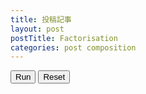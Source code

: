 ```yaml
---
title: 投稿記事
layout: post
postTitle: Factorisation
categories: post composition
---
```


<div id="svg"></div>

<button class="btn btn-info" id="run">Run</button>
<button class="btn btn-info" id="reset">Reset</button>

<script src="http://d3js.org/d3.v3.min.js" charset="utf-8"></script>
<script>
function Point(x, y){
  this.x = x;
  this.y = y;
  return this;
};


var ticks = [];
for (var i=1;i<=60; i++){
  ticks.push(i);
};

var points =[];
var radius = 20;

var height = 500,
    width  = 500;

var xScale = d3.scale.linear()
       .domain([-250,250])
       .range([00,500]);
var yScale = d3.scale.linear()
       .domain([250,-250])
       .range([0,500]);

/** svg空間作成 */
var svg =  d3.select("#svg")
                      .append("svg")
                      .attr("width", width)
                      .attr("height", height);

svg.selectAll("circle")
    .data(ticks)
   .enter().append("circle")
    .attr("cx",function(){return xScale(0);})
    .attr("cy",function(){return yScale(0);})
    .attr("r",function(){return radius;})
    .attr("id",function(d,i){return "c"+i;})
    .attr("opacity",0.0)
    .style("fill","gold");   

                 
d3.select("#reset").on("click",function(){
  svg.selectAll("circle")
    .attr("opacity",0)
    .attr("cx",function(){return xScale(0);})
    .attr("cy",function(){return yScale(0);})
    .attr("r",20);
});                      

d3.select("#run").on("click",function(){


  for (var i = 0; i < 1; i++) {

    factorisation(i);
  
    draw();

  };
  
});                      

function draw(){

    for (l=0;l<points.length;l++){
      var el = d3.select("#c"+l);

      el.transition()
        .duration(1000)
        .ease("linear")
        .attr("opacity",1)
        .attr("cx",function(d){return xScale(points[l].x);})
        .attr("cy",function(d){return yScale(points[l].y);})
        .attr("r",function(){return radius;})
        .transition()
        .duration(1000)
        .delay(function(){return 1000*l;});
    }

};

function factorisation(n){
  points=[];
  if (n == 0){
    points.push(new Point(0,0));
    radius = 150;
    return;
  };
  
  if (n == 1){
    radius = 150 /2 ;
    points.push(new Point(Math.cos(0)*radius,Math.sin(0)*radius));
    points.push(new Point(Math.cos(Math.PI)*radius,Math.sin(Math.PI)*radius));
    radius = radius * 0.8;
  };

  for (var i=1;i<=n;i++ ){
  }
  console.log(points);
};

</script>